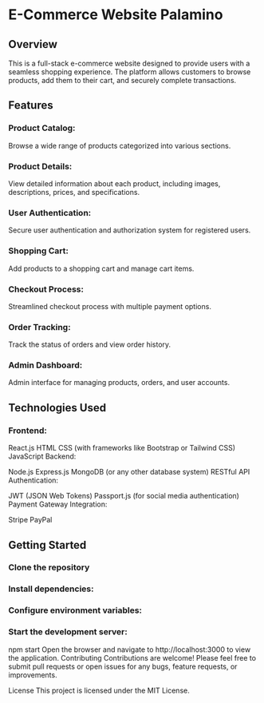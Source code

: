 # E-Commerce Website Palamino

## Overview

This is a full-stack e-commerce website designed to provide users with a seamless shopping experience. The platform allows customers to browse products, add them to their cart, and securely complete transactions.

## Features

### Product Catalog:

Browse a wide range of products categorized into various sections.

### Product Details:

View detailed information about each product, including images, descriptions, prices, and specifications.

### User Authentication:

Secure user authentication and authorization system for registered users.

### Shopping Cart:

Add products to a shopping cart and manage cart items.

### Checkout Process:

Streamlined checkout process with multiple payment options.

### Order Tracking:

Track the status of orders and view order history.

### Admin Dashboard:

Admin interface for managing products, orders, and user accounts.

## Technologies Used

### Frontend:

React.js
HTML
CSS (with frameworks like Bootstrap or Tailwind CSS)
JavaScript
Backend:

Node.js
Express.js
MongoDB (or any other database system)
RESTful API
Authentication:

JWT (JSON Web Tokens)
Passport.js (for social media authentication)
Payment Gateway Integration:

Stripe
PayPal

## Getting Started

### Clone the repository

### Install dependencies:

### Configure environment variables:

### Start the development server:

npm start
Open the browser and navigate to http://localhost:3000 to view the application.
Contributing
Contributions are welcome! Please feel free to submit pull requests or open issues for any bugs, feature requests, or improvements.

License
This project is licensed under the MIT License.
